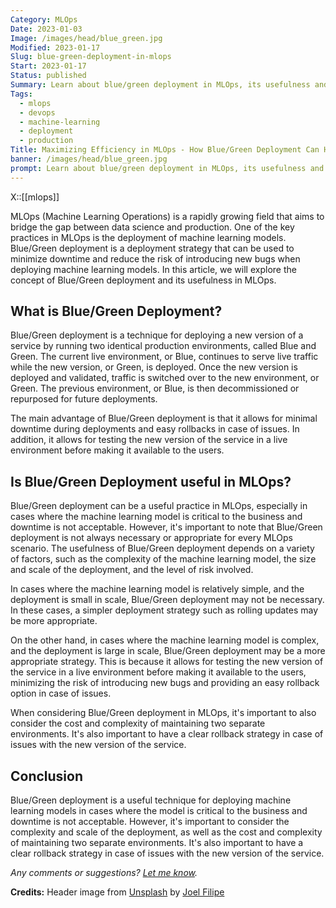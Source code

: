 ```yaml
---
Category: MLOps
Date: 2023-01-03
Image: /images/head/blue_green.jpg
Modified: 2023-01-17
Slug: blue-green-deployment-in-mlops
Start: 2023-01-17
Status: published
Summary: Learn about blue/green deployment in MLOps, its usefulness and when to use it, and the cost and complexity of maintaining two separate environments
Tags:
  - mlops
  - devops
  - machine-learning
  - deployment
  - production
Title: Maximizing Efficiency in MLOps - How Blue/Green Deployment Can Help?
banner: /images/head/blue_green.jpg
prompt: Learn about blue/green deployment in MLOps, its usefulness and when to use it, and the cost and complexity of maintaining two separate environments.
---
```


X::[[mlops]]

MLOps (Machine Learning Operations) is a rapidly growing field that aims to bridge the gap between data science and production. One of the key practices in MLOps is the deployment of machine learning models. Blue/Green deployment is a deployment strategy that can be used to minimize downtime and reduce the risk of introducing new bugs when deploying machine learning models. In this article, we will explore the concept of Blue/Green deployment and its usefulness in MLOps.

## What is Blue/Green Deployment?

Blue/Green deployment is a technique for deploying a new version of a service by running two identical production environments, called Blue and Green. The current live environment, or Blue, continues to serve live traffic while the new version, or Green, is deployed. Once the new version is deployed and validated, traffic is switched over to the new environment, or Green. The previous environment, or Blue, is then decommissioned or repurposed for future deployments.

The main advantage of Blue/Green deployment is that it allows for minimal downtime during deployments and easy rollbacks in case of issues. In addition, it allows for testing the new version of the service in a live environment before making it available to the users.

## Is Blue/Green Deployment useful in MLOps?

Blue/Green deployment can be a useful practice in MLOps, especially in cases where the machine learning model is critical to the business and downtime is not acceptable. However, it's important to note that Blue/Green deployment is not always necessary or appropriate for every MLOps scenario. The usefulness of Blue/Green deployment depends on a variety of factors, such as the complexity of the machine learning model, the size and scale of the deployment, and the level of risk involved.

In cases where the machine learning model is relatively simple, and the deployment is small in scale, Blue/Green deployment may not be necessary. In these cases, a simpler deployment strategy such as rolling updates may be more appropriate.

On the other hand, in cases where the machine learning model is complex, and the deployment is large in scale, Blue/Green deployment may be a more appropriate strategy. This is because it allows for testing the new version of the service in a live environment before making it available to the users, minimizing the risk of introducing new bugs and providing an easy rollback option in case of issues.

When considering Blue/Green deployment in MLOps, it's important to also consider the cost and complexity of maintaining two separate environments. It's also important to have a clear rollback strategy in case of issues with the new version of the service.

## Conclusion

Blue/Green deployment is a useful technique for deploying machine learning models in cases where the model is critical to the business and downtime is not acceptable. However, it's important to consider the complexity and scale of the deployment, as well as the cost and complexity of maintaining two separate environments. It's also important to have a clear rollback strategy in case of issues with the new version of the service.

*Any comments or suggestions? [Let me know](mailto:ksafjan@gmail.com?subject=Blog+post).*

**Credits:**
Header image from [Unsplash](https://unsplash.com/photos/pfX-GsJMtDY) by [Joel Filipe](https://unsplash.com/@joelfilip)
